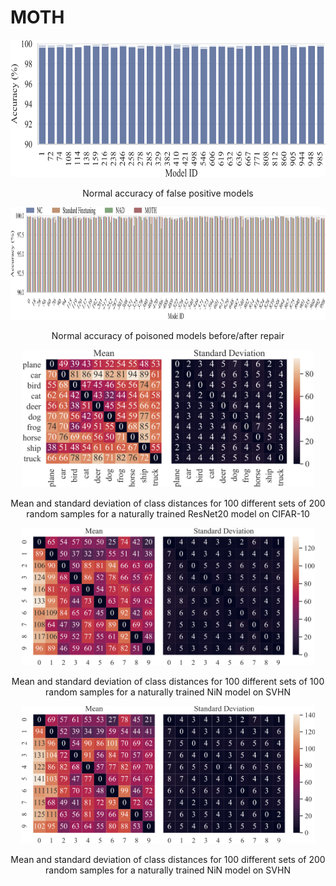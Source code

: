# MOTH

<p align="center">
<img title="false_positive" src="pics/false_positive.png" height="220">
</p>

<p align="center">
Normal accuracy of false positive models
</p>


<p align="center">
<img title="poison_accuracy" src="pics/poison_accuracy.png" height="180">
</p>

<p align="center">
Normal accuracy of poisoned models before/after repair
</p>

<p align="center">
<img title="stability_cifar_200" src="pics/stability_cifar_200.png" height="220">
</p>

<p align="center">
Mean and standard deviation of class distances for 100 different sets of 200 random samples for a naturally trained ResNet20 model on CIFAR-10
</p>

<p align="center">
<img title="stability_svhn_100" src="pics/stability_svhn_100.png" height="220">
</p>

<p align="center">
Mean and standard deviation of class distances for 100 different sets of 100 random samples for a naturally trained NiN model on SVHN
</p>

<p align="center">
<img title="stability_svhn_100" src="pics/stability_svhn_200.png" height="220">
</p>

<p align="center">
Mean and standard deviation of class distances for 100 different sets of 200 random samples for a naturally trained NiN model on SVHN
</p>
